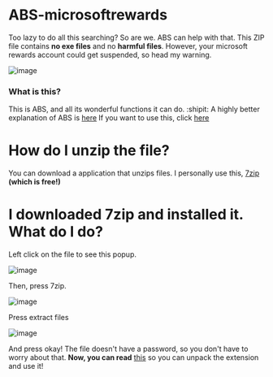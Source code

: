 # ABS-microsoftrewards
Too lazy to do all this searching? So are we.
ABS can help with that. This ZIP file contains **no exe files** and no **harmful files**. However, your microsoft rewards account
could get suspended, so head my warning.

![image](https://user-images.githubusercontent.com/109978676/203346443-1f14b94b-1387-467c-b8b0-f749f75ba0eb.png)
### What is this?
This is ABS, and all its wonderful functions it can do. :shipit: A highly better explanation of ABS is [here](ABS-FAQ.md)
If you want to use this, click [here](https://github.com/judas-js/ABS-microsoftrewards/raw/main/ABS-20221122T144517Z-001.zip)
# How do I unzip the file? 
You can download a application that unzips files. 
I personally use this, [7zip](https://www.7-zip.org/) **(which is free!)**
# I downloaded 7zip and installed it. What do I do?
Left click on the file to see this popup.

![image](https://user-images.githubusercontent.com/109978676/203352442-605e5bcf-3d5d-43ac-9d05-fffd6205536d.png)

Then, press 7zip.

![image](https://user-images.githubusercontent.com/109978676/203352530-f8d6e36c-63ed-4202-acd3-1933392c6929.png)

Press extract files

![image](https://user-images.githubusercontent.com/109978676/203352591-8f7e4330-103f-4f54-825f-d7af871716ab.png)

And press okay! The file doesn't have a password, so you don't have to worry about that. 
**Now, you can read** [this](Abs-Unpack.md) so you can unpack the extension and use it!
